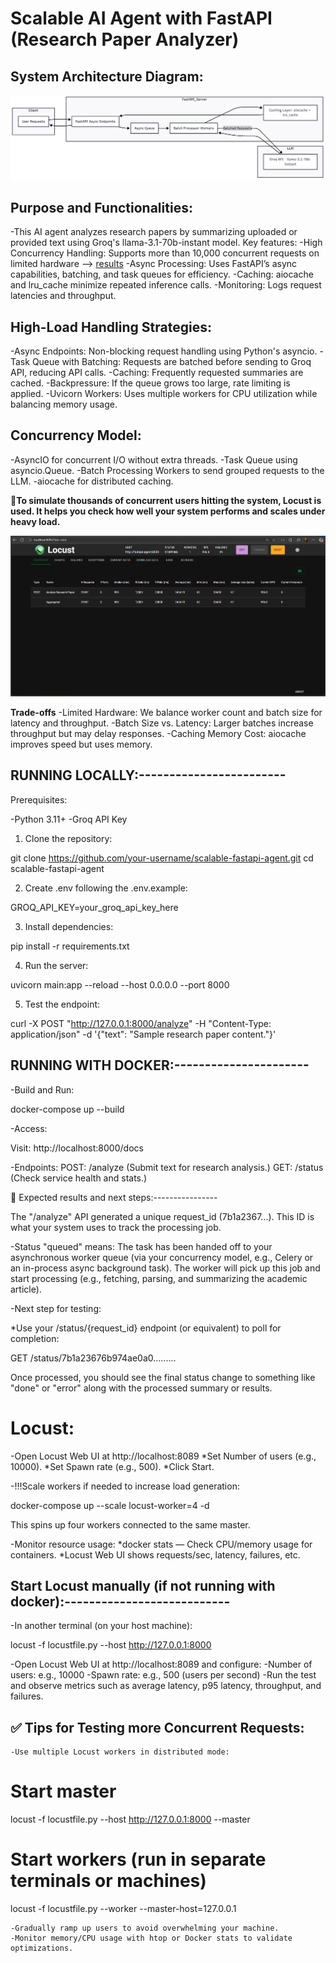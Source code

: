 # **Scalable AI Agent with FastAPI (Research Paper Analyzer)**

## System Architecture Diagram:

![system_architecture.png](system_architecture.png)

## Purpose and Functionalities:
-This AI agent analyzes research papers by summarizing uploaded or provided text using Groq's llama-3.1-70b-instant model. Key features:
-High Concurrency Handling: Supports more than 10,000 concurrent requests on limited hardware --> [results](Load_testing_results.pdf)
-Async Processing: Uses FastAPI’s async capabilities, batching, and task queues for efficiency.
-Caching: aiocache and lru_cache minimize repeated inference calls.
-Monitoring: Logs request latencies and throughput.

## High-Load Handling Strategies:
-Async Endpoints: Non-blocking request handling using Python's asyncio.
-Task Queue with Batching: Requests are batched before sending to Groq API, reducing API calls.
-Caching: Frequently requested summaries are cached.
-Backpressure: If the queue grows too large, rate limiting is applied.
-Uvicorn Workers: Uses multiple workers for CPU utilization while balancing memory usage.

## Concurrency Model:
-AsyncIO for concurrent I/O without extra threads.
-Task Queue using asyncio.Queue.
-Batch Processing Workers to send grouped requests to the LLM.
-aiocache for distributed caching.

📌**To simulate thousands of concurrent users hitting the system, Locust is used. It helps you check how well your system performs and scales under heavy load.**

![Locust_UI](<Locust for load test.png>)

**Trade-offs**
-Limited Hardware: We balance worker count and batch size for latency and throughput.
-Batch Size vs. Latency: Larger batches increase throughput but may delay responses.
-Caching Memory Cost: aiocache improves speed but uses memory.

## **RUNNING LOCALLY**:------------------------

Prerequisites:

-Python 3.11+
-Groq API Key

1. Clone the repository:

git clone https://github.com/your-username/scalable-fastapi-agent.git
cd scalable-fastapi-agent

2. Create .env following the .env.example:

GROQ_API_KEY=your_groq_api_key_here

3. Install dependencies:

pip install -r requirements.txt

4. Run the server:

uvicorn main:app --reload --host 0.0.0.0 --port 8000

5. Test the endpoint:

curl -X POST "http://127.0.0.1:8000/analyze" -H "Content-Type: application/json" -d '{"text": "Sample research paper content."}'

## **RUNNING WITH DOCKER**:----------------------

-Build and Run:

docker-compose up --build

-Access:

Visit: http://localhost:8000/docs

-Endpoints:
POST: /analyze (Submit text for research analysis.)
GET: /status (Check service health and stats.)

📌 Expected results and next steps:----------------

The "/analyze" API generated a unique request_id (7b1a2367...). This ID is what your system uses to track the processing job.

-Status "queued" means:
The task has been handed off to your asynchronous worker queue (via your concurrency model, e.g., Celery or an in-process async background task). The worker will pick up this job and start processing (e.g., fetching, parsing, and summarizing the academic article).

-Next step for testing:

*Use your /status/{request_id} endpoint (or equivalent) to poll for completion:
    
GET /status/7b1a23676b974ae0a0.........

Once processed, you should see the final status change to something like "done" or "error" along with the processed summary or results.

# Locust:
    
-Open Locust Web UI at http://localhost:8089
    *Set Number of users (e.g., 10000).
    *Set Spawn rate (e.g., 500).
    *Click Start.

-!!!Scale workers if needed to increase load generation:

docker-compose up --scale locust-worker=4 -d

This spins up four workers connected to the same master.

-Monitor resource usage:
    *docker stats — Check CPU/memory usage for containers.
    *Locust Web UI shows requests/sec, latency, failures, etc. 

## **Start Locust manually (if not running with docker):**---------------------------

-In another terminal (on your host machine):

locust -f locustfile.py --host http://127.0.0.1:8000

-Open Locust Web UI at http://localhost:8089 and configure:
    -Number of users: e.g., 10000
    -Spawn rate: e.g., 500 (users per second)
    -Run the test and observe metrics such as average latency, p95 latency, throughput, and failures.

## ✅ Tips for Testing more Concurrent Requests:

    -Use multiple Locust workers in distributed mode:

# Start master
locust -f locustfile.py --host http://127.0.0.1:8000 --master

# Start workers (run in separate terminals or machines)
locust -f locustfile.py --worker --master-host=127.0.0.1

    -Gradually ramp up users to avoid overwhelming your machine.
    -Monitor memory/CPU usage with htop or Docker stats to validate optimizations.